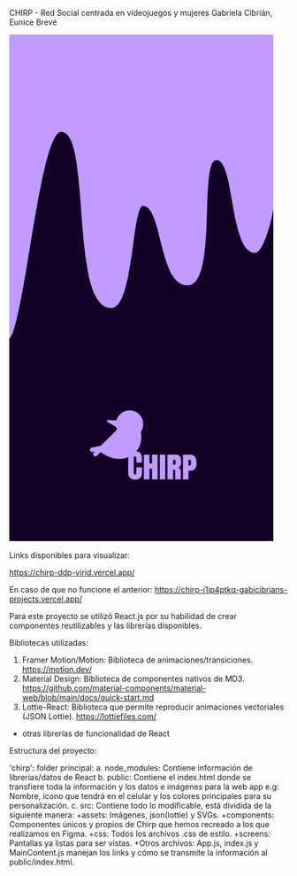 CHIRP - Red Social centrada en videojuegos y mujeres
Gabriela Cibrián, Eunice Brevé

![alt text](https://github.com/gabicibrian/Chirp/blob/master/chirp/src/assets/muestra-splashscreen.png)

Links disponibles para visualizar:

https://chirp-ddp-virid.vercel.app/

En caso de que no funcione el anterior: https://chirp-i1ip4ptkq-gabicibrians-projects.vercel.app/

Para este proyecto se utilizó React.js por su habilidad de crear componentes reutilizables y las librerías disponibles.

Bibliotecas utilizadas:
1. Framer Motion/Motion: Biblioteca de animaciones/transiciones. https://motion.dev/
2. Material Design: Biblioteca de componentes nativos de MD3. https://github.com/material-components/material-web/blob/main/docs/quick-start.md
3. Lottie-React: Biblioteca que permite reproducir animaciones vectoriales (JSON Lottie). https://lottiefiles.com/

+ otras librerías de funcionalidad de React

Estructura del proyecto:

'chirp': folder principal:
    a. node_modules: Contiene información de librerías/datos de React
    b. public: Contiene el index.html donde se transfiere toda la información y los datos e imágenes para la web app e.g: Nombre, ícono que tendrá en el celular y los colores principales para su personalización.
    c. src: Contiene todo lo modificable, está dividida de la siguiente manera:
    +assets: Imágenes, json(lottie) y SVGs.
    +components: Componentes únicos y propios de Chirp que hemos recreado a los que realizamos en Figma.
    +css: Todos los archivos .css de estilo.
    +screens: Pantallas ya listas para ser vistas.
    +Otros archivos: App.js, index.js y MainContent.js manejan los links y cómo se transmite la información al public/index.html.

